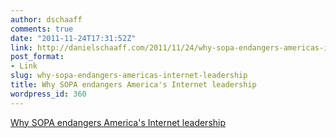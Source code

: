 ```yaml
---
author: dschaaff
comments: true
date: "2011-11-24T17:31:52Z"
link: http://danielschaaff.com/2011/11/24/why-sopa-endangers-americas-internet-leadership/
post_format:
- Link
slug: why-sopa-endangers-americas-internet-leadership
title: Why SOPA endangers America's Internet leadership
wordpress_id: 360
---
```


[Why SOPA endangers America's Internet leadership](http://arstechnica.com/tech-policy/news/2011/11/why-sopa-endangers-americas-internet-leadership.ars)

